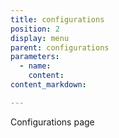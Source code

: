 ```yaml
---
title: configurations
position: 2
display: menu
parent: configurations
parameters:
  - name:
    content:
content_markdown:

---
```


Configurations page

